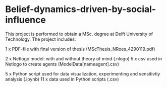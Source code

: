 # Belief-dynamics-driven-by-social-influence
This project is performed to obtain a MSc. degree at Delft University of Technology. 
The project includes:

1 x PDF-file with final version of thesis (MScThesis_NRoes_4290119.pdf)

2 x Netlogo model: with and without theory of mind (.nlogo)
5 x csv used in Netlogo to create agents (ModelData[nameagent].csv)

5 x Python script used for data visualization, experimenting and sensitivtiy analysis (.ipynb)
11 x data used in Python scripts (.csv)

